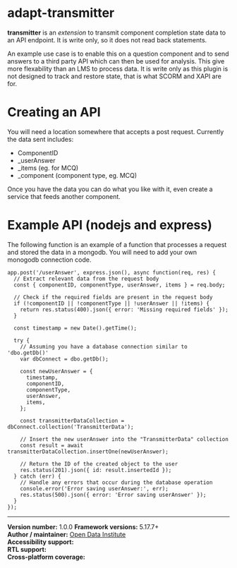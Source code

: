 # adapt-transmitter

**transmitter** is an *extension* to transmit component completion state data to an API endpoint. It is write only, so it does not read back statements.

An example use case is to enable this on a question component and to send answers to a third party API which can then be used for analysis. This give more flexability than an LMS to process data. It is write only as this plugin is not designed to track and restore state, that is what SCORM and XAPI are for.

# Creating an API

You will need a location somewhere that accepts a post request. Currently the data sent includes:
* ComponentID
* _userAnswer
* _items (eg. for MCQ)
* _component (component type, eg. MCQ)

Once you have the data you can do what you like with it, even create a service that feeds another component.

# Example API (nodejs and express)

The following function is an example of a function that processes a request and stored the data in a mongodb. You will need to add your own monogodb connection code.


    app.post('/userAnswer', express.json(), async function(req, res) {
      // Extract relevant data from the request body
      const { componentID, componentType, userAnswer, items } = req.body;
    
      // Check if the required fields are present in the request body
      if (!componentID || !componentType || !userAnswer || !items) {
        return res.status(400).json({ error: 'Missing required fields' });
      }
    
      const timestamp = new Date().getTime();
    
      try {
        // Assuming you have a database connection similar to 'dbo.getDb()'
        var dbConnect = dbo.getDb();
    
        const newUserAnswer = {
          timestamp,
          componentID,
          componentType,
          userAnswer,
          items,
        };
    
        const transmitterDataCollection = dbConnect.collection('TransmitterData');
    
        // Insert the new userAnswer into the "TransmitterData" collection
        const result = await transmitterDataCollection.insertOne(newUserAnswer);
    
        // Return the ID of the created object to the user
        res.status(201).json({ id: result.insertedId });
      } catch (err) {
        // Handle any errors that occur during the database operation
        console.error('Error saving userAnswer:', err);
        res.status(500).json({ error: 'Error saving userAnswer' });
      }
    });


----------------------------
**Version number:**  1.0.0
**Framework versions:**  5.17.7+     
**Author / maintainer:**  [Open Data Institute](https://github.com/theodi/)    
**Accessibility support:**    
**RTL support:**  
**Cross-platform coverage:** 
